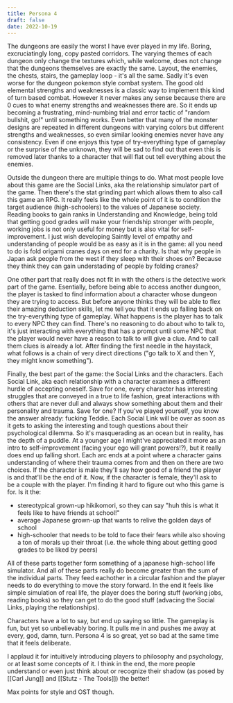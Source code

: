 ```yaml
---
title: Persona 4
draft: false
date: 2022-10-19
---
```


The dungeons are easily the worst I have ever played in my life. Boring, excruciatingly long, copy pasted corridors. The varying themes of each dungeon only change the textures which, while welcome, does not change that the dungeons themselves are exactly the same. Layout, the enemies, the chests, stairs, the gameplay loop - it's all the same.
Sadly it's even worse for the dungeon pokemon style combat system. The good old elemental strengths and weaknesses is a classic way to implement this kind of turn based combat. However it never makes any sense because there are 0 cues to what enemy strengths and weaknesses there are. So it ends up becoming a frustrating, mind-numbing trial and error tactic of "random bullshit, go!" until something works. Even better that many of the monster designs are repeated in different dungeons with varying colors but different strengths and weaknesses, so even similar looking enemies never have any consistency. 
Even if one enjoys this type of try-everything type of gameplay or the surprise of the unknown, they will be sad to find out that even this is removed later thanks to a character that will flat out tell everything about the enemies. 

Outside the dungeon there are multiple things to do. What most people love about this game are the Social Links, aka the relationship simulator part of the game. Then there's the stat grinding part which allows them to also call this game an RPG. It really feels like the whole point of it is to condition the target audience (high-schoolers) to the values of Japanese society. Reading books to gain ranks in Understanding and Knowledge, being told that getting good grades will make your friendship stronger with people, working jobs is not only useful for money but is also vital for self-improvement. I just wish developing Saintly level of empathy and understanding of people would be as easy as it is in the game: all you need to do is fold origami cranes days on end for a charity. Is that why people in Japan ask people from the west if they sleep with their shoes on? Because they think they can gain understading of people by folding cranes?

One other part that really does not fit in with the others is the detective work part of the game. Esentially, before being able to access another dungeon, the player is tasked to find information about a character whose dungeon they are trying to access. But before anyone thinks they will be able to flex their amazing deduction skills, let me tell you that it ends up falling back on the try-everything type of gameplay. What happens is the player has to talk to every NPC they can find. There's no reasoning to do about who to talk to, it's just interacting with everything that has a prompt until some NPC that the player would never have a reason to talk to will give a clue. And to call them clues is already a lot. After finding the first needle in the haystack, what follows is a chain of very direct directions ("go talk to X and then Y, they might know something").  

Finally, the best part of the game: the Social Links and the characters. Each Social Link, aka each relationship with a character examines a different hurdle of accepting oneself. Save for one, every character has interesting struggles that are conveyed in a true to life fashion, great interactions with others that are never dull and always show something about them and their personality and trauma. Save for one? If you've played yourself, you know the answer already: fucking Teddie. 
Each Social Link will be over as soon as it gets to asking the interesting and tough questions about their psychological dilemma. So it's masquerading as an ocean but in reality, has the depth of a puddle. At a younger age I might've appreciated it more as an intro to self-improvement (facing your ego will grant powers!?), but it really does end up falling short.
Each arc ends at a point where a character gains understanding of where their trauma comes from and then on there are two choices. If the character is male they'll say how good of a friend the player is and that'll be the end of it. Now, if the character is female, they'll ask to be a couple with the player.
I'm finding it hard to figure out who this game is for. Is it the:

- stereotypical grown-up hikikomori, so they can say "huh this is what it feels like to have friends at school!"
- average Japanese grown-up that wants to relive the golden days of school
- high-schooler that needs to be told to face their fears while also shoving a ton of morals up their throat (i.e. the whole thing about getting good grades to be liked by peers)

All of these parts together form something of a japanese high-school life simulator. And all of these parts really do become greater than the sum of the individual parts. They feed eachother in a circular fashion and the player needs to do everything to move the story forward. In the end it feels like simple simulation of real life, the player does the boring stuff (working jobs, reading books) so they can get to do the good stuff (advacing the Social Links, playing the relationships).

Characters have a lot to say, but end up saying so little. The gameplay is fun, but yet so unbelievably boring. It pulls me in and pushes me away at every, god, damn, turn. Persona 4 is so great, yet so bad at the same time that it feels deliberate.

I applaud it for intuitively introducing players to philosophy and psychology, or at least some concepts of it. I think in the end, the more people understand or even just think about or recognize their shadow (as posed by [[Carl Jung]] and [[Stutz - The Tools]]) the better!

Max points for style and OST though. 